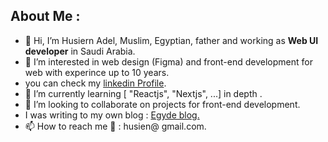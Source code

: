 
  



## About Me : 
  

- 👋 Hi, I’m Husiern Adel, Muslim,  Egyptian, father and working as **Web UI developer** in Saudi Arabia.
- 👀 I’m interested in web design (Figma) and front-end development for web with experince up to 10 years.
- you can check my [linkedin Profile](https://linkedin.com/in/husien).
- 🌱 I’m currently learning [ "Reactjs", "Nextjs", ...] in depth .
- 💞️ I’m looking to collaborate on projects for front-end development.
- I was writing to my own blog : [Egyde blog.](http://www.egydes.com/blog)
- 📫 How to reach me  📧 : husien@ gmail.com.

<!---
7usien/7usien is a ✨ special ✨ repository because its `README.md` (this file) appears on your GitHub profile.
You can click the Preview link to take a look at your changes.
--->
